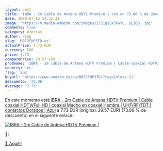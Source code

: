 ```yaml
---
layout: post
title: 'IBRA - 2m Cable de Antena HDTV Premium | con un 73.86 % de descuento'
date: 2020-07-12 14:32:31
image: 'https://m.media-amazon.com/images/I/51g1Sx3KwYL._SL200_.jpg'
comments: true
category: ofertas
author: ring
slug: 'B072FHP3TD-es'
actualPrice: 7.73 EUR
currency: EUR
price: 7.73
comparePrice: 29.57 EUR
prodname: 'IBRA - 2m Cable de Antena HDTV Premium | Cable coaxial HDTV/Full HD | coaxial Macho en coaxial Hembra | UHF/RF/TDT | contactos Dorados | Azul'
country: 'es'
flag: '🇪🇸'
buyurl: 'https://www.amazon.es/dp/B072FHP3TD/?tag=tolees-21'
descuento: '73.86'
average: '7.73'
---
```


En este momento está [IBRA - 2m Cable de Antena HDTV Premium | Cable coaxial HDTV/Full HD | coaxial Macho en coaxial Hembra | UHF/RF/TDT | contactos Dorados | Azul](https://www.amazon.es/dp/B072FHP3TD/?tag=tolees-21) a 7.73 EUR (original: 29.57 EUR) (73.86 %  de descuento) en el siguiente enlace!

[![IBRA - 2m Cable de Antena HDTV Premium |](https://m.media-amazon.com/images/I/51g1Sx3KwYL._SL200_.jpg)](https://www.amazon.es/dp/B072FHP3TD/?tag=tolees-21)

🔎:


[🛒 Aquí!!!](https://www.amazon.es/dp/B072FHP3TD/?tag=tolees-21)
